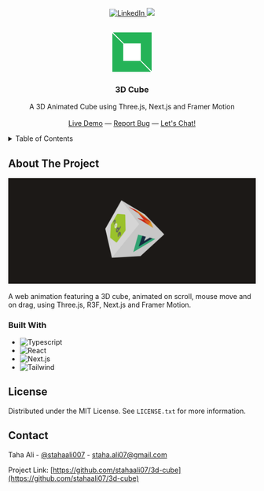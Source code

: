 <a name="readme-top"></a>

<p align="center">
 <a href="https://www.linkedin.com/in/stahaali007/" target="_blank">
  <img src="https://img.shields.io/badge/LinkedIn-0077B5?style=for-the-badge&logo=linkedin&logoColor=white" alt="LinkedIn"/>
 </a>
 <a href="https://twitter.com/stahaali007" target="_blank">
  <img src="https://img.shields.io/badge/Twitter-1DA1F2?style=for-the-badge&logo=twitter&logoColor=white" />
 </a> 
</p>

<br />
<div align="center">
  <a href="https://github.com/stahaali07/3d-cube">
    <img src="/public/assets/logo.png" alt="Logo" width="80" height="80">
  </a>

  <h3 align="center">3D Cube</h3>

  <p align="center">
    A 3D Animated Cube using Three.js, Next.js and Framer Motion
    <br />
    <br />
    <a href="">Live Demo</a>
    &mdash;
    <a href="https://github.com/stahaali07">Report Bug</a>
    &mdash;
    <a href="https://twitter.com/stahaali007">Let's Chat!</a>
  </p>
</div>

<details>
  <summary>Table of Contents</summary>
  <ol>
    <li>
      <a href="#about-the-project">About The Project</a>
      <ul>
        <li><a href="#built-with">Built With</a></li>
      </ul>
    </li>
    <li><a href="#license">License</a></li>
    <li><a href="#contact">Contact</a></li>
  </ol>
</details>

## About The Project

[![Screenshot][product-screenshot]](https://3d-cube-xi.vercel.app/)

A web animation featuring a 3D cube, animated on scroll, mouse move and on drag, using Three.js, R3F, Next.js and Framer Motion.

### Built With

- ![Typescript](https://img.shields.io/badge/Typescript-007acc?style=for-the-badge&labelColor=black&logo=typescript&logoColor=007acc)
- ![React](https://img.shields.io/badge/-React-61DBFB?style=for-the-badge&labelColor=black&logo=react&logoColor=61DBFB)
- ![Next.js](https://img.shields.io/badge/next.js-000000?style=for-the-badge&logo=nextdotjs&logoColor=white)
- ![Tailwind](https://img.shields.io/badge/Tailwind_CSS-092749?style=for-the-badge&logo=tailwindcss&logoColor=06B6D4&labelColor=000000)

## License

Distributed under the MIT License. See `LICENSE.txt` for more information.

## Contact

Taha Ali - [@stahaali007](https://twitter.com/stahaali007) - staha.ali07@gmail.com

Project Link: [https://github.com/stahaali07/3d-cube](https://github.com/stahaali07/3d-cube)

[product-screenshot]: /public/assets/screenshot.png
